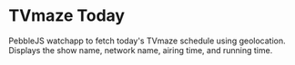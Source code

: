 # TVmaze Today

PebbleJS watchapp to fetch today's TVmaze schedule using geolocation. Displays the show name, network name, airing time, and running time.
